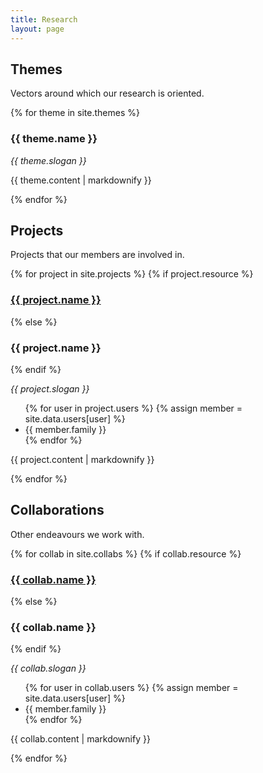 ```yaml
---
title: Research
layout: page
---
```


<h2>Themes</h2>

Vectors around which our research is oriented.

{% for theme in site.themes %}
  <h3>{{ theme.name }}</h3>
  <p><i>{{ theme.slogan }}</i></p>
  <p>{{ theme.content | markdownify }}</p>
{% endfor %}

<h2>Projects</h2>

Projects that our members are involved in.

{% for project in site.projects %}
  {% if project.resource %}
  <h3><a href="{{ project.resource }}">{{ project.name }}</a></h3>
  {% else %}
  <h3>{{ project.name }}</h3>
  {% endif %}
  <p><i>{{ project.slogan }}</i></p>
  <ul class="projectmember">{% for user in project.users %}
    {% assign member = site.data.users[user] %}
    <li class="projectmember">{{ member.family }}</li>
  {% endfor %}</ul>
  <p>{{ project.content | markdownify }}</p>
{% endfor %}

<h2>Collaborations</h2>

Other endeavours we work with.

{% for collab in site.collabs %}
  {% if collab.resource %}
  <h3><a href="{{ collab.resource }}">{{ collab.name }}</a></h3>
  {% else %}
  <h3>{{ collab.name }}</h3>
  {% endif %}
  <p><i>{{ collab.slogan }}</i></p>
  <ul class="projectmember">{% for user in collab.users %}
    {% assign member = site.data.users[user] %}
    <li class="projectmember">{{ member.family }}</li>
  {% endfor %}</ul>
  <p>{{ collab.content | markdownify }}</p>
{% endfor %}